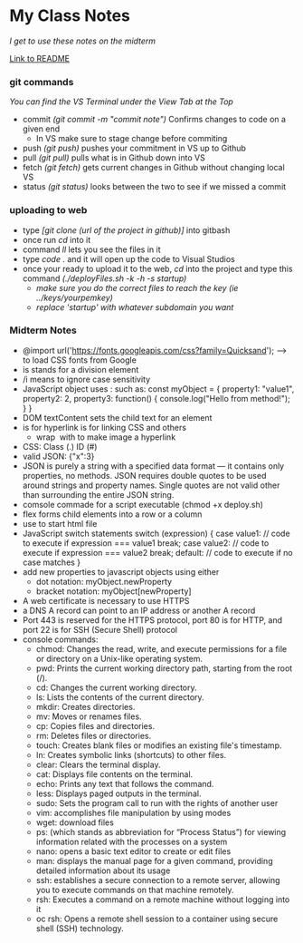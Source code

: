 # My Class Notes
*I get to use these notes on the midterm*

[Link to README](README.md)

### git commands
*You can find the VS Terminal under the View Tab at the Top*
- commit *(git commit -m "commit note")* Confirms changes to code on a given end
    - In VS make sure to stage change before commiting
- push *(git push)* pushes your commitment in VS up to Github
- pull *(git pull)* pulls what is in Github down into VS
- fetch *(git fetch)* gets current changes in Github without changing local VS
- status *(git status)* looks between the two to see if we missed a commit

### uploading to web
- type *[git clone (url of the project in github)]* into gitbash
- once run *cd* into it
- command *ll* lets you see the files in it
- type *code .* and it will open up the code to Visual Studios
- once your ready to upload it to the web, *cd* into the project and type this command *(./deployFiles.sh -k <yourpemkey> -h <yourdomain> -s startup)*
    - *make sure you do the correct files to reach the key (ie ../keys/yourpemkey)*
    - *replace 'startup' with whatever subdomain you want*

### Midterm Notes
- @import url('https://fonts.googleapis.com/css?family=Quicksand'); --> to load CSS fonts from Google
- <div> is stands for a division element
- /i means to ignore case sensitivity
- JavaScript object uses :
such as:
const myObject = {
  property1: "value1",
  property2: 2,
  property3: function() {
    console.log("Hello from method!");
  }
}
- DOM textContent sets the child text for an element
- <a> is for hyperlink <link> is for linking CSS and others
    - wrap <img> with <a> to make image a hyperlink
- CSS: Class (.) ID (#)
- valid JSON: {"x":3}
- JSON is purely a string with a specified data format — it contains only properties, no methods. JSON requires double quotes to be used around strings and property names. Single quotes are not valid other than surrounding the entire JSON string.
- comsole commade for a script executable (chmod +x deploy.sh)
- flex forms child elements into a row or a column
- use <!DOCTYPE html> to start html file
- JavaScript switch statements
switch (expression) {
  case value1:
    // code to execute if expression === value1
    break;
  case value2:
    // code to execute if expression === value2
    break;
  default:
    // code to execute if no case matches
}
- add new properties to javascript objects using either
    - dot notation: myObject.newProperty
    - bracket notation: myObject[newProperty]
- A web certificate is necessary to use HTTPS
- a DNS A record can point to an IP address or another A record
- Port 443 is reserved for the HTTPS protocol, port 80 is for HTTP, and port 22 is for SSH (Secure Shell) protocol
- console commands: 
    - chmod: Changes the read, write, and execute permissions for a file or directory on a Unix-like operating system. 
    - pwd: Prints the current working directory path, starting from the root (/). 
    - cd: Changes the current working directory. 
    - ls: Lists the contents of the current directory. 
    - mkdir: Creates directories. 
    - mv: Moves or renames files. 
    - cp: Copies files and directories. 
    - rm: Deletes files or directories. 
    - touch: Creates blank files or modifies an existing file's timestamp. 
    - ln: Creates symbolic links (shortcuts) to other files. 
    - clear: Clears the terminal display. 
    - cat: Displays file contents on the terminal. 
    - echo: Prints any text that follows the command. 
    - less: Displays paged outputs in the terminal. 
    - sudo: Sets the program call to run with the rights of another user
    - vim: accomplishes file manipulation by using modes
    - wget: download files
    - ps: (which stands as abbreviation for “Process Status”) for viewing information related with the processes on a system
    - nano: opens a basic text editor to create or edit files
    - man: displays the manual page for a given command, providing detailed information about its usage
    - ssh: establishes a secure connection to a remote server, allowing you to execute commands on that machine remotely.
    - rsh: Executes a command on a remote machine without logging into it
    - oc rsh: Opens a remote shell session to a container using secure shell (SSH) technology.



